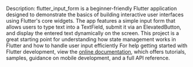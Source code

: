 Description:
flutter_input_form is a beginner-friendly Flutter application designed to demonstrate the basics of building interactive user interfaces using Flutter's core widgets. The app features a simple input form that allows users to type text into a TextField, submit it via an ElevatedButton, and display the entered text dynamically on the screen. This project is a great starting point for understanding how state management works in Flutter and how to handle user input efficiently
For help getting started with Flutter development, view the
[online documentation](https://docs.flutter.dev/), which offers tutorials,
samples, guidance on mobile development, and a full API reference.
